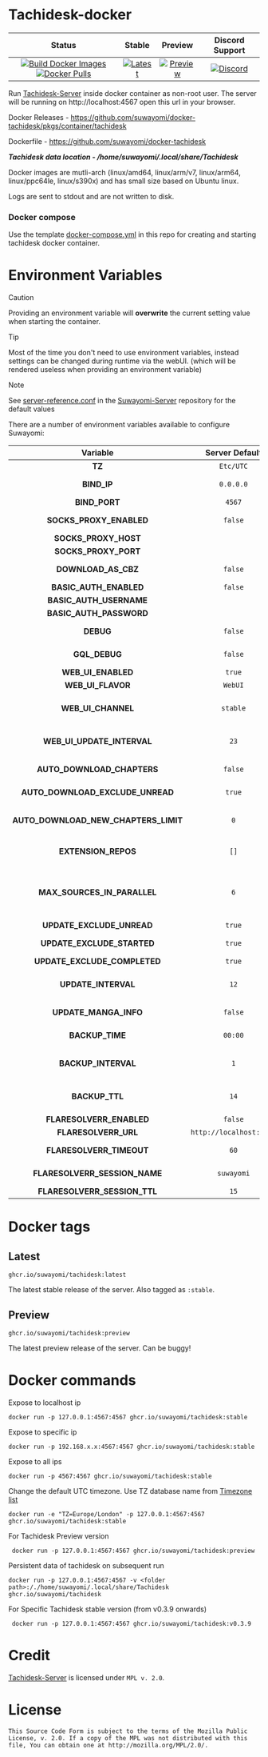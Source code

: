 # Tachidesk-docker

|                                                                                                                                                                                                                                                   Status                                                                                                                                                                                                                                                    |                                                                                                                             Stable                                                                                                                              |                                                                                                                             Preview                                                                                                                              |                                                                      Discord Support                                                                       |
|:-----------------------------------------------------------------------------------------------------------------------------------------------------------------------------------------------------------------------------------------------------------------------------------------------------------------------------------------------------------------------------------------------------------------------------------------------------------------------------------------------------------:|:---------------------------------------------------------------------------------------------------------------------------------------------------------------------------------------------------------------------------------------------------------------:|:----------------------------------------------------------------------------------------------------------------------------------------------------------------------------------------------------------------------------------------------------------------:|:----------------------------------------------------------------------------------------------------------------------------------------------------------:|
| [![Build Docker Images](https://github.com/suwayomi/docker-tachidesk/actions/workflows/build_container_images.yml/badge.svg)](https://github.com/suwayomi/docker-tachidesk/actions/workflows/build_container_images.yml) [![Docker Pulls](https://img.shields.io/badge/dynamic/json?url=https://github.com/suwayomi/docker-tachidesk/raw/main/scripts/tachidesk_version.json&label=docker_pulls&query=$.total_downloads&color=blue)](https://github.com/orgs/suwayomi/packages/container/package/tachidesk) | [![Latest](https://img.shields.io/badge/dynamic/json?url=https://github.com/suwayomi/docker-tachidesk/raw/main/scripts/tachidesk_version.json&label=version&query=$.stable&color=blue)](https://github.com/orgs/suwayomi/packages/container/package/tachidesk/) | [![Preview](https://img.shields.io/badge/dynamic/json?url=https://github.com/suwayomi/docker-tachidesk/raw/main/scripts/tachidesk_version.json&label=version&query=$.preview&color=blue)](https://github.com/orgs/suwayomi/packages/container/package/tachidesk) | [![Discord](https://img.shields.io/discord/801021177333940224.svg?label=discord&labelColor=7289da&color=2c2f33&style=flat)](https://discord.gg/DDZdqZWaHA) |

Run [Tachidesk-Server](https://github.com/Suwayomi/Tachidesk-Server) inside docker container as non-root user. The server will be running on http://localhost:4567 open this url in your browser.

Docker Releases - https://github.com/suwayomi/docker-tachidesk/pkgs/container/tachidesk

Dockerfile - https://github.com/suwayomi/docker-tachidesk

_**Tachidesk data location - /home/suwayomi/.local/share/Tachidesk**_

Docker images are mutli-arch (linux/amd64, linux/arm/v7, linux/arm64, linux/ppc64le, linux/s390x) and has small size based on Ubuntu linux.

Logs are sent to stdout and are not written to disk.

### Docker compose

Use the template [docker-compose.yml](./docker-compose.yml) in this repo for creating and starting tachidesk docker container.

# Environment Variables

> [!CAUTION]
> Providing an environment variable will <b>overwrite</b> the current setting value when starting the container.

> [!Tip]
> Most of the time you don't need to use environment variables, instead settings can be changed during runtime via the webUI. (which will be rendered useless when providing an environment variable)

> [!NOTE]
> See [server-reference.conf](https://github.com/Suwayomi/Suwayomi-Server/blob/master/server/src/main/resources/server-reference.conf) in the [Suwayomi-Server](https://github.com/Suwayomi/Suwayomi-Server) repository for the default values

There are a number of environment variables available to configure Suwayomi:

|               Variable               |     Server Default      |                                                                                              Description                                                                                              |
|:------------------------------------:|:-----------------------:|:-----------------------------------------------------------------------------------------------------------------------------------------------------------------------------------------------------:|
|                **TZ**                |        `Etc/UTC`        |                                                                              What time zone the container thinks it is.                                                                               |
|             **BIND_IP**              |        `0.0.0.0`        |                                                        The interface to listen on, inside the container. You almost never want to change this.                                                        |
|            **BIND_PORT**             |         `4567`          |                                                                                  Which port Suwayomi will listen on                                                                                   |
|       **SOCKS_PROXY_ENABLED**        |         `false`         |                                                                         Whether Suwayomi will connect through a SOCKS5 proxy                                                                          |
|         **SOCKS_PROXY_HOST**         |           ` `           |                                                                                   The TCP host of the SOCKS5 proxy                                                                                    |
|         **SOCKS_PROXY_PORT**         |           ` `           |                                                                                     The port of the SOCKS5 proxy                                                                                      |
|         **DOWNLOAD_AS_CBZ**          |         `false`         |                                                                     Whether Suwayomi should save the manga to disk in CBZ format                                                                      |
|        **BASIC_AUTH_ENABLED**        |         `false`         |                                                                         Whether Suwayomi requires HTTP Basic Auth to get in.                                                                          |
|       **BASIC_AUTH_USERNAME**        |           ` `           |                                                                                  The username to log in to Suwayomi.                                                                                  |
|       **BASIC_AUTH_PASSWORD**        |           ` `           |                                                                                  The password to log in to Suwayomi.                                                                                  |
|              **DEBUG**               |         `false`         |                                                               If extra logging is enabled. Useful for development and troubleshooting.                                                                |
|            **GQL_DEBUG**             |         `false`         |                                                If graphql logging is enabled. Useful for development and troubleshooting. Can overload the log output.                                                |
|          **WEB_UI_ENABLED**          |         `true`          |                                                                                  If the server should serve a webUI                                                                                   |
|          **WEB_UI_FLAVOR**           |         `WebUI`         |                                                                                          "WebUI" or "Custom"                                                                                          |
|          **WEB_UI_CHANNEL**          |        `stable`         |                                        "bundled" (the version bundled with the server release), "stable" or "preview" - the webUI version that should be used                                         |
|      **WEB_UI_UPDATE_INTERVAL**      |          `23`           |                                          Time in hours - 0 to disable auto update - range: 1 <= n < 24 - how often the server should check for webUI updates                                          |
|      **AUTO_DOWNLOAD_CHAPTERS**      |         `false`         |                                                             If new chapters that have been retrieved should get automatically downloaded                                                              |
|   **AUTO_DOWNLOAD_EXCLUDE_UNREAD**   |         `true`          |                                                                  Ignore automatic chapter downloads of entries with unread chapters                                                                   |
| **AUTO_DOWNLOAD_NEW_CHAPTERS_LIMIT** |           `0`           |                           0 to disable - how many unread downloaded chapters should be available - if the limit is reached, new chapters won't be downloaded automatically                            |
|         **EXTENSION_REPOS**          |          `[]`           |                       Any additional extension repos to use, the format is `["https://github.com/MY_ACCOUNT/MY_REPO/tree/repo", "https://github.com/MY_ACCOUNT_2/MY_REPO_2/"]`                        |
|     **MAX_SOURCES_IN_PARALLEL**      |           `6`           | Range: 1 <= n <= 20 - Sets how many sources can do requests (updates, downloads) in parallel. Updates/Downloads are grouped by source and all mangas of a source are updated/downloaded synchronously |
|      **UPDATE_EXCLUDE_UNREAD**       |         `true`          |                                                                            If unread manga should be excluded from updates                                                                            |
|      **UPDATE_EXCLUDE_STARTED**      |         `true`          |                                                                  If manga that haven't been started should be excluded from updates                                                                   |
|     **UPDATE_EXCLUDE_COMPLETED**     |         `true`          |                                                                          If completed manga should be excluded from updates                                                                           |
|         **UPDATE_INTERVAL**          |          `12`           |                 Time in hours - 0 to disable it - (doesn't have to be full hours e.g. 12.5) - range: 6 <= n < ∞ - Interval in which the global update will be automatically triggered                 |
|        **UPDATE_MANGA_INFO**         |         `false`         |                                                                        If manga info should be updated along with the chapters                                                                        |
|           **BACKUP_TIME**            |         `00:00`         |                                                    Range: hour: 0-23, minute: 0-59 - Time of day at which the automated backup should be triggered                                                    |
|         **BACKUP_INTERVAL**          |           `1`           |                                         Time in days - 0 to disable it - range: 1 <= n < ∞ - Interval in which the server will automatically create a backup                                          |
|            **BACKUP_TTL**            |          `14`           |                                         Time in days - 0 to disable it - range: 1 <= n < ∞ - How long backup files will be kept before they will get deleted                                          |
|       **FLARESOLVERR_ENABLED**       |         `false`         |                                                                         Whether FlareSolverr is enabled and available to use                                                                          |
|         **FLARESOLVERR_URL**         | `http://localhost:8191` |                                                                                 The URL of the FlareSolverr instance                                                                                  |
|       **FLARESOLVERR_TIMEOUT**       |          `60`           |                                                              Time in seconds for FlareSolverr to timeout if the challenge is not solved                                                               |
|    **FLARESOLVERR_SESSION_NAME**     |       `suwayomi`        |                                                                   The name of the session that Suwayomi will use with FlareSolverr                                                                    |
|     **FLARESOLVERR_SESSION_TTL**     |          `15`           |                                                                             The time to live for the FlareSolverr session                                                                             |

# Docker tags

## Latest

`ghcr.io/suwayomi/tachidesk:latest`

The latest stable release of the server. Also tagged as `:stable`.

## Preview

`ghcr.io/suwayomi/tachidesk:preview`

The latest preview release of the server. Can be buggy!

# Docker commands

Expose to localhost ip

    docker run -p 127.0.0.1:4567:4567 ghcr.io/suwayomi/tachidesk:stable

Expose to specific ip

    docker run -p 192.168.x.x:4567:4567 ghcr.io/suwayomi/tachidesk:stable

Expose to all ips

    docker run -p 4567:4567 ghcr.io/suwayomi/tachidesk:stable

Change the default UTC timezone. Use TZ database name from [Timezone list](https://en.wikipedia.org/wiki/List_of_tz_database_time_zones)

    docker run -e "TZ=Europe/London" -p 127.0.0.1:4567:4567 ghcr.io/suwayomi/tachidesk:stable

For Tachidesk Preview version

     docker run -p 127.0.0.1:4567:4567 ghcr.io/suwayomi/tachidesk:preview

Persistent data of tachidesk on subsequent run

    docker run -p 127.0.0.1:4567:4567 -v <folder path>:/./home/suwayomi/.local/share/Tachidesk ghcr.io/suwayomi/tachidesk

For Specific Tachidesk stable version (from v0.3.9 onwards)

     docker run -p 127.0.0.1:4567:4567 ghcr.io/suwayomi/tachidesk:v0.3.9

# Credit

[Tachidesk-Server](https://github.com/Suwayomi/Tachidesk-Server) is licensed under `MPL v. 2.0`.

# License

    This Source Code Form is subject to the terms of the Mozilla Public
    License, v. 2.0. If a copy of the MPL was not distributed with this
    file, You can obtain one at http://mozilla.org/MPL/2.0/.
